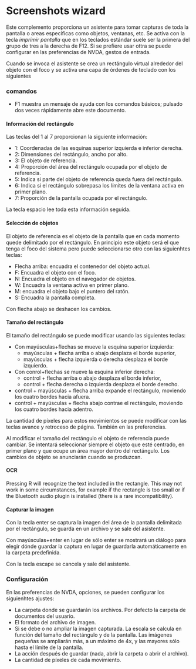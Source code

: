 # Screenshots wizard

Este complemento proporciona un asistente para tomar capturas de toda la pantalla o areas específicas como objetos, ventanas, etc. Se activa con la tecla _imprimir pantalla_ que en los teclados estándar suele ser la primera del grupo de tres a la derecha de F12. Si se prefiere usar ottra se puede configurar en las preferencias de NVDA, gestos de entrada.

Cuando se invoca el asistente se crea un rectángulo virtual alrededor del objeto con el foco y se activa una capa de órdenes de teclado con los siguientes

### comandos

* F1 muestra un mensaje de ayuda con los comandos básicos; pulsado dos veces rápidamente abre este documento.

#### Información del rectángulo

Las teclas del 1 al 7 proporcionan la siguiente información:

* 1: Coordenadas de las esquinas superior izquierda e inferior derecha.
* 2: Dimensiones del rectángulo, ancho por alto.
* 3: El objeto de referencia.
* 4: Proporción del área del rectángulo ocupada por el objeto de referencia.
* 5: Indica si parte del objeto de referencia queda fuera del rectángulo.
* 6: Indica si el rectángulo sobrepasa los límites de la ventana activa en primer plano.
* 7: Proporción de la pantalla  ocupada por el rectángulo.

La tecla espacio lee toda esta información seguida.

#### Selección de objetos

El objeto de referencia es el objeto de la pantalla que en cada momento quede delimitado por el rectángulo. En principio este objeto será el que tenga el foco del sistema pero puede seleccionarse otro con las siguienhtes teclas:

* Flecha arriba: encuadra el contenedor del objeto actual.
* F: Encuadra el objeto con el foco.
* N: Encuadra el objeto en el navegador de objetos.
* W: Encuadra la ventana activa en primer plano.
* M: encuadra el objeto bajo el puntero del ratón.
* S: Encuadra la pantalla completa.

Con flecha abajo se deshacen los cambios.

#### Tamaño del  rectángulo

El tamaño del rectángulo se puede modificar usando las siguientes teclas:

* Con mayúsculas+flechas se mueve la esquina superior izquierda:
	* mayúsculas + flecha arriba  o abajo desplaza el borde superior,
	* mayúsculas + flecha izquierda o derecha desplaza el borde izquierdo.
* Con conrol+flechas se mueve la esquina inferior derecha:
	* control + flecha arriba o abajo desplaza el borde inferior,
	* control + flecha derecha o izquierda desplaza el borde derecho.
* control + mayúsculas + flecha arriba expande el rectángulo, moviendo los cuatro bordes hacia afuera.
* control + mayúsculas + flecha abajo contrae el rectángulo, moviendo los cuatro bordes hacia adentro.

La cantidad de píxeles para estos movimientos se puede modificar con las teclas avance y retroceso de página. También en las preferencias.

Al modificar el tamaño del rectángulo el objeto de referencia puede cambiar. Se intentará seleccionar siempre el objeto que esté centrado, en primer plano y que ocupe un área mayor dentro del rectángulo. Los cambios de objeto se anunciarán cuando se produzcan.

#### OCR

Pressing R will recognize the text included in the rectangle. This may not work in some circumstances, for example if the rectangle is too small or if the Bluetooth audio plugin is installed (there is a rare incompatibility).

#### Capturar la imagen

Con la tecla enter se captura la imagen del área de la pantalla delimitada por el rectángulo, se guarda en un archivo y se sale del asistente.

Con mayúsculas+enter en lugar de sólo enter se mostrará un diálogo para elegir dónde guardar la captura en lugar de guardarla automáticamente  en la carpeta predefinida.

Con la tecla escape se cancela y sale del asistente.

### Configuración

En las preferencias de NVDA, opciones, se pueden configurar los siguienhtes ajustes:

* La carpeta donde se guardarán los archivos. Por defecto la carpeta de documentos del usuario.
* El formato del archivo de imagen.
* Si se debe o no ampliar la imagen capturada. La escala se calcula en función del tamaño del rectángulo y de la pantalla. Las imágenes pequeñas se ampliarán más, a un máximo de 4x, y las mayores sólo hasta el límite de la pantalla.
* La acción después de guardar (nada, abrir la carpeta o abrir el archivo).
* La cantidad de píxeles de cada movimiento.

